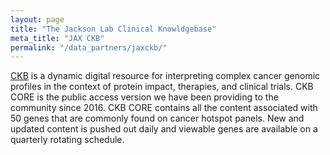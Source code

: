 ```yaml
---
layout: page
title: "The Jackson Lab Clinical Knowldgebase"
meta_title: "JAX CKB"
permalink: "/data_partners/jaxckb/"
---
```


[CKB](https://ckb.jax.org/) is a dynamic digital resource for interpreting complex cancer genomic profiles in the context of protein impact, therapies, and clinical trials. CKB CORE is the public access version we have been providing to the community since 2016. CKB CORE contains all the content associated with 50 genes that are commonly found on cancer hotspot panels. New and updated content is pushed out daily and viewable genes are available on a quarterly rotating schedule.